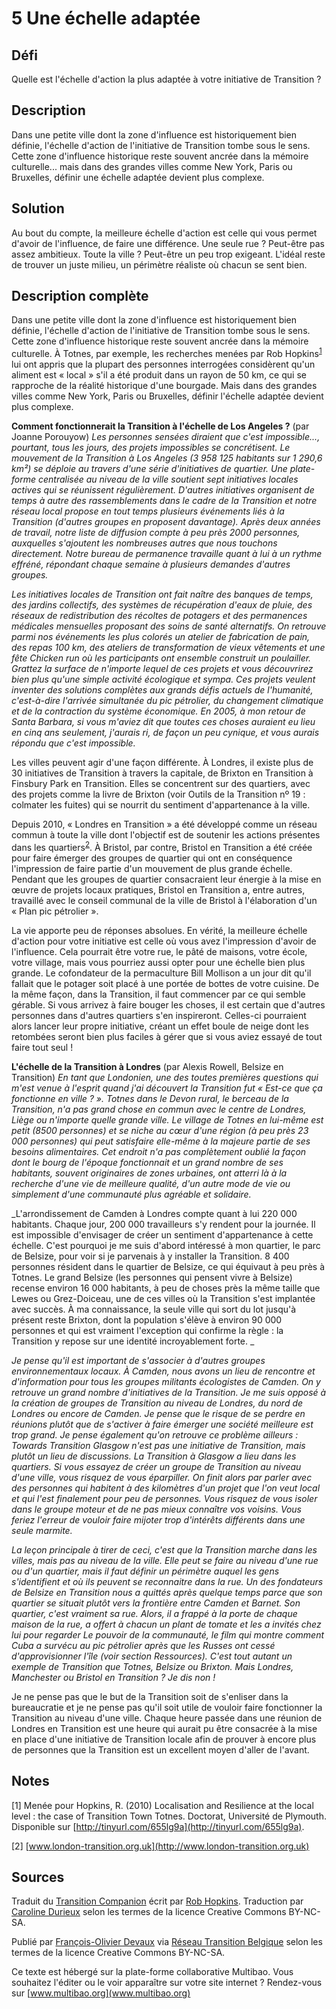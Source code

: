 # 5 Une échelle adaptée

## Défi
Quelle est l'échelle d'action la plus adaptée à votre initiative de Transition ?

## Description
Dans une petite ville dont la zone d'influence est historiquement bien définie, l'échelle d'action de l'initiative de Transition tombe sous le sens. Cette zone d'influence historique reste souvent ancrée dans la mémoire culturelle... mais dans des grandes villes comme New York, Paris ou Bruxelles, définir une échelle adaptée devient plus complexe. 

## Solution
Au bout du compte, la meilleure échelle d'action est celle qui vous permet d'avoir de l'influence, de faire une différence. Une seule rue ? Peut-être pas assez ambitieux. Toute la ville ? Peut-être un peu trop exigeant. L'idéal reste de trouver un juste milieu, un périmètre réaliste où chacun se sent bien.

## Description complète
Dans une petite ville dont la zone d'influence est historiquement bien définie, l'échelle d'action de l'initiative de Transition tombe sous le sens. Cette zone d'influence historique reste souvent ancrée dans la mémoire culturelle. 
À Totnes, par exemple, les recherches menées par Rob Hopkins<sup>[1](#note)</sup> lui ont appris que la plupart des personnes interrogées considèrent qu'un aliment est « local » s'il a été produit dans un rayon de 50 km, ce qui se rapproche de la réalité historique d'une bourgade. Mais dans des grandes villes comme New York, Paris ou Bruxelles, définir l'échelle adaptée devient plus complexe.

**Comment fonctionnerait la Transition à l'échelle de Los Angeles ?** (par Joanne Porouyow)
_Les personnes sensées diraient que c'est impossible..., pourtant, tous les jours, des projets impossibles se concrétisent. Le mouvement de la Transition à Los Angeles (3 958 125 habitants sur 1 290,6 km²) se déploie au travers d'une série d'initiatives de quartier. Une plate-forme centralisée au niveau de la ville soutient sept initiatives locales actives qui se réunissent régulièrement. D'autres initiatives organisent de temps à autre des rassemblements dans le cadre de la Transition et notre réseau local propose en tout temps plusieurs événements liés à la Transition (d'autres groupes en proposent davantage). Après deux années de travail, notre liste de diffusion compte à peu près 2000 personnes, auxquelles s'ajoutent les nombreuses autres que nous touchons directement. Notre bureau de permanence travaille quant à lui à un rythme effréné, répondant chaque semaine à plusieurs demandes d'autres groupes._

_Les initiatives locales de Transition ont fait naître des banques de temps, des jardins collectifs, des systèmes de récupération d'eaux de pluie, des réseaux de redistribution des récoltes de potagers et des permanences médicales mensuelles proposant des soins de santé alternatifs. On retrouve parmi nos événements les plus colorés un atelier de fabrication de pain, des repas 100 km, des ateliers de transformation de vieux vêtements et une fête Chicken run où les participants ont ensemble construit un poulailler. Grattez la surface de n'importe lequel de ces projets et vous découvrirez bien plus qu'une simple activité écologique et sympa. Ces projets veulent inventer des solutions complètes aux grands défis actuels de l'humanité, c'est-à-dire l'arrivée simultanée du pic pétrolier, du changement climatique et de la contraction du système économique. En 2005, à mon retour de Santa Barbara, si vous m'aviez dit que toutes ces choses auraient eu lieu en cinq ans seulement, j'aurais ri, de façon un peu cynique, et vous aurais répondu que c'est impossible._ 


Les villes peuvent agir d'une façon différente. À Londres, il existe plus de 30 initiatives de Transition à travers la capitale, de Brixton en Transition à Finsbury Park en Transition. Elles se concentrent sur des quartiers, avec des projets comme la livre de Brixton (voir Outils de la Transition nº 19 : colmater les fuites) qui se nourrit du sentiment d'appartenance à la ville. 

Depuis 2010, « Londres en Transition » a été développé comme un réseau commun à toute la ville dont l'objectif est de soutenir les actions présentes dans les quartiers<sup>[2](#note)</sup>. À Bristol, par contre, Bristol en Transition a été créée pour faire émerger des groupes de quartier qui ont en conséquence l'impression de faire partie d'un mouvement de plus grande échelle. Pendant que les groupes de quartier consacraient leur énergie à la mise en œuvre de projets locaux pratiques, Bristol en Transition a, entre autres, travaillé avec le conseil communal de la ville de Bristol à l'élaboration d'un « Plan pic pétrolier ». 

La vie apporte peu de réponses absolues. En vérité, la meilleure échelle d'action pour votre initiative est celle où vous avez l'impression d'avoir de l'influence. Cela pourrait être votre rue, le pâté de maisons, votre école, votre village, mais vous pourriez aussi opter pour une échelle bien plus grande. Le cofondateur de la permaculture Bill Mollison a un jour dit qu'il fallait que le potager soit placé à une portée de bottes de votre cuisine. De la même façon, dans la Transition, il faut commencer par ce qui semble gérable. Si vous arrivez à faire bouger les choses, il est certain que d'autres personnes dans d'autres quartiers s'en inspireront. Celles-ci pourraient alors lancer leur propre initiative, créant un effet boule de neige dont les retombées seront bien plus faciles à gérer que si vous aviez essayé de tout faire tout seul !

**L'échelle de la Transition à Londres** (par Alexis Rowell, Belsize en Transition)
_En tant que Londonien, une des toutes premières questions qui m'est venue à l'esprit quand j'ai découvert la Transition fut « Est-ce que ça fonctionne en ville ? ». Totnes dans le Devon rural, le berceau de la Transition, n'a pas grand chose en commun avec le centre de Londres, Liège ou n'importe quelle grande ville. Le village de Totnes en lui-même est petit (8500 personnes) et se niche au cœur d'une région (à peu près 23 000 personnes) qui peut satisfaire elle-même à la majeure partie de ses besoins alimentaires. Cet endroit n'a pas complètement oublié la façon dont le bourg de l'époque fonctionnait et un grand nombre de ses habitants, souvent originaires de zones urbaines, ont atterri là à la recherche d'une vie de meilleure qualité, d'un autre mode de vie ou simplement d'une communauté plus agréable et solidaire._ 

_L'arrondissement de Camden à Londres compte quant à lui 220 000 habitants. Chaque jour, 200 000 travailleurs s'y rendent pour la journée. Il est impossible d'envisager de créer un sentiment d'appartenance à cette échelle. C'est pourquoi je me suis d'abord intéressé à mon quartier, le parc de Belsize, pour voir si je parvenais à y installer la Transition. 8 400 personnes résident dans le quartier de Belsize, ce qui équivaut à peu près à Totnes. Le grand Belsize (les personnes qui pensent vivre à Belsize) recense environ 16 000 habitants, à peu de choses près la même taille que Lewes ou Grez-Doiceau, une de ces villes où la Transition s'est implantée avec succès. À ma connaissance, la seule ville qui sort du lot jusqu'à présent reste Brixton, dont la population s'élève à environ 90 000 personnes et qui est vraiment l'exception qui confirme la règle : la Transition y repose sur une identité incroyablement forte. _

_Je pense qu'il est important de s'associer à d'autres groupes environnementaux locaux. À Camden, nous avons un lieu de rencontre et d'information pour tous les groupes militants écologistes de Camden. On y retrouve un grand nombre d'initiatives de la Transition. Je me suis opposé à la création de groupes de Transition au niveau de Londres, du nord de Londres ou encore de Camden. Je pense que le risque de se perdre en réunions plutôt que de s'activer à faire émerger une société meilleure est trop grand. Je pense également qu'on retrouve ce problème ailleurs : Towards Transition Glasgow n'est pas une initiative de Transition, mais plutôt un lieu de discussions. La Transition à Glasgow a lieu dans les quartiers. Si vous essayez de créer un groupe de Transition au niveau d'une ville, vous risquez de vous éparpiller. On finit alors par parler avec des personnes qui habitent à des kilomètres d'un projet que l'on veut local et qui l'est finalement pour peu de personnes. Vous risquez de vous isoler dans le groupe moteur et de ne pas mieux connaître vos voisins. Vous feriez l'erreur de vouloir faire mijoter trop d'intérêts différents dans une seule marmite._ 

_La leçon principale à tirer de ceci, c'est que la Transition marche dans les villes, mais pas au niveau de la ville. Elle peut se faire au niveau d'une rue ou d'un quartier, mais il faut définir un périmètre auquel les gens s'identifient et où ils peuvent se reconnaitre dans la rue. Un des fondateurs de Belsize en Transition nous a quittés après quelque temps parce que son quartier se situait plutôt vers la frontière entre Camden et Barnet. Son quartier, c'est vraiment sa rue. Alors, il a frappé à la porte de chaque maison de la rue, a offert à chacun un plant de tomate et les a invités chez lui pour regarder Le pouvoir de la communauté, le film qui montre comment Cuba a survécu au pic pétrolier après que les Russes ont cessé d'approvisionner l'île (voir section Ressources). C'est tout autant un exemple de Transition que Totnes, Belsize ou Brixton. Mais Londres, Manchester ou Bristol en Transition ? Je dis non !_

Je ne pense pas que le but de la Transition soit de s'enliser dans la bureaucratie et je ne pense pas qu'il soit utile de vouloir faire fonctionner la Transition au niveau d'une ville. Chaque heure passée dans une réunion de Londres en Transition est une heure qui aurait pu être consacrée à la mise en place d'une initiative de Transition locale afin de prouver à encore plus de personnes que la Transition est un excellent moyen d'aller de l'avant.

<a id="note"> </a>
## Notes
[1] Menée pour Hopkins, R. (2010) Localisation and Resilience at the local level : the case of Transition Town Totnes. Doctorat, Université de Plymouth. Disponible sur [http://tinyurl.com/655lg9a](http://tinyurl.com/655lg9a).

[2] [www.london-transition.org.uk](http://www.london-transition.org.uk)

## Sources
Traduit du [Transition Companion](https://www.transitionnetwork.org/transition-companion) écrit par [Rob Hopkins](https://www.transitionnetwork.org/about/people/staff-and-key-contributors). Traduction par [Caroline Durieux](http://www.reseautransition.be/articles/author/caroline-durieux/) selon les termes de la licence Creative Commons BY-NC-SA.

Publié par [François-Olivier Devaux](mailto:francois@reseautransition.be) via [Réseau Transition Belgique](http://www.reseautransition.be/) selon les termes de la licence Creative Commons BY-NC-SA.

Ce texte est hébergé sur la plate-forme collaborative Multibao. Vous souhaitez l'éditer ou le voir apparaître sur votre site internet ? Rendez-vous sur [www.multibao.org](www.multibao.org)
